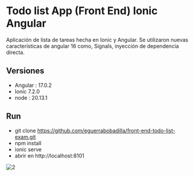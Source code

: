 # Todo list App (Front End) Ionic Angular
  Aplicación de lista de tareas hecha en Ionic y Angular.
  Se utilizaron nuevas características de angular 16 como, Signals, inyección de dependencia directa.
  


## Versiones 
- Angular : 17.0.2
- Ionic 7.2.0
- node : 20.13.1



## Run


- git clone https://github.com/eguerrabobadilla/front-end-todo-list-exam.git
- npm install
- ionic serve
- abrir en  http://localhost:8101

![2](https://github.com/eguerrabobadilla/front-end-todo-list-exam/assets/20071352/04475fad-0df0-4f94-babd-254dea2721f4)
